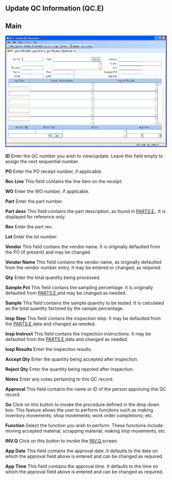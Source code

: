 ##  Update QC Information (QC.E)

<PageHeader />

##  Main

![](./QC-E-1.jpg)

**ID** Enter the QC number you wish to view/update. Leave this field empty to
assign the next sequential number.  
  
**PO** Enter the PO receipt number, if applicable.  
  
**Rec Line** This field contains the line item on the receipt.  
  
**WO** Enter the WO number, if applicable.  
  
**Part** Enter the part number.  
  
**Part desc** This field contains the part description, as found in [ PARTS.E ](../../../ENG-OVERVIEW/ENG-ENTRY/PARTS-E) . It is displayed for reference only.   
  
**Rev** Enter the part rev.  
  
**Lot** Enter the lot number.  
  
**Vendor** This field contans the vendor name. It is originally defaulted from
the PO (if present) and may be changed.  
  
**Vendor Name** This field contains the vendor name, as originally defaulted
from the vendor number entry. It may be entered or changed, as required.  
  
**Qty** Enter the total quantity being processed.  
  
**Sample Pct** This field contans the sampling percentage. It is originally defaulted from [ PARTS.E ](../../../ENG-OVERVIEW/ENG-ENTRY/PARTS-E) and may be changed as needed.   
  
**Sample** This field contains the sample quantity to be tested. It is
calculated as the total quantity factored by the sample percentage.  
  
**Insp Step** This field contans the inspection step. It may be defaulted from the [ PARTS.E ](../../../ENG-OVERVIEW/ENG-ENTRY/PARTS-E) data and changed as needed.   
  
**Insp Instruct** This field contans the inspection instructions. It may be defaulted from the [ PARTS.E ](../../../ENG-OVERVIEW/ENG-ENTRY/PARTS-E) data and changed as needed.   
  
**Insp Results** Enter the inspeciton results.  
  
**Accept Qty** Enter the quantity being accepted after inspection.  
  
**Reject Qty** Enter the quantity being rejected after inspection.  
  
**Notes** Enter any notes pertaining to this QC record.  
  
**Approval** This field contains the name or ID of the person approving this
QC record.  
  
**Go** Click on this button to invoke the procedure defined in the drop down
box. This feature allows the user to perform functions such as making
inventory movements; shop movements; work order completions; etc.  
  
**Function** Select the function you wish to perform. These functions include:
moving accepted material; scrapping material; making ship movements; etc.  
  
**INV.Q** Click on this button to invoke the [ INV.Q ](../../../../../rover/AP-OVERVIEW/AP-ENTRY/AP-E/AP-E-1/CURRENCY-CONTROL/SO-E/SO-E-2/INV-Q) screen.   
  
**App Date** This field contains the approval date. It defaults to the date on
which the approval field above is entered and can be changed as required.  
  
**App Time** This field contains the approval time. It defaults to the time on
which the approval field above is entered and can be changed as required.  
  
  
<badge text= "Version 8.10.57" vertical="middle" />

<PageFooter />